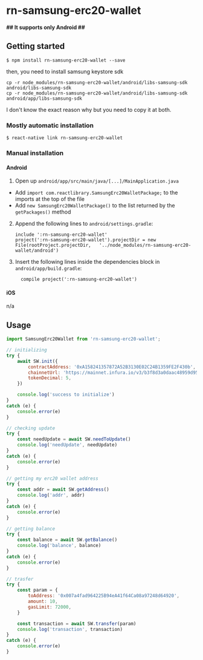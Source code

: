 # rn-samsung-erc20-wallet

<b>## It supports only Android ##</b>

## Getting started

`$ npm install rn-samsung-erc20-wallet --save`

then, you need to install samsung keystore sdk

```
cp -r node_modules/rn-samsung-erc20-wallet/android/libs-samsung-sdk android/libs-samsung-sdk
cp -r node_modules/rn-samsung-erc20-wallet/android/libs-samsung-sdk android/app/libs-samsung-sdk
```
I don't know the exact reason why but you need to copy it at both.

### Mostly automatic installation

`$ react-native link rn-samsung-erc20-wallet`

### Manual installation

#### Android

1. Open up `android/app/src/main/java/[...]/MainApplication.java`
  - Add `import com.reactlibrary.SamsungErc20WalletPackage;` to the imports at the top of the file
  - Add `new SamsungErc20WalletPackage()` to the list returned by the `getPackages()` method
2. Append the following lines to `android/settings.gradle`:
  	```
  	include ':rn-samsung-erc20-wallet'
  	project(':rn-samsung-erc20-wallet').projectDir = new File(rootProject.projectDir, 	'../node_modules/rn-samsung-erc20-wallet/android')
  	```
3. Insert the following lines inside the dependencies block in `android/app/build.gradle`:
  	```
      compile project(':rn-samsung-erc20-wallet')
  	```
#### iOS

n/a



## Usage
```javascript
import SamsungErc20Wallet from 'rn-samsung-erc20-wallet';

// initializing
try {
	await SW.init({
		contractAddress: '0xA158241357872A52B3130E02C24B1359FE2F430b',
		chainnetUrl: 'https://mainnet.infura.io/v3/b3f8d3a0daac48959d9512760006f822',
		tokenDecimal: 5,
	})

	console.log('success to initialize')
}
catch (e) {
	console.error(e)
}

// checking update
try {
	const needUpdate = await SW.needToUpdate()
	console.log('needUpdate', needUpdate)
}
catch (e) {
	console.error(e)
}

// getting my erc20 wallet address
try {
	const addr = await SW.getAddress()
	console.log('addr', addr)
}
catch (e) {
	console.error(e)
}

// getting balance
try {
	const balance = await SW.getBalance()
	console.log('balance', balance)
}
catch (e) {
	console.error(e)
}

// trasfer
try {
	const param = {
		toAddress: '0x007a4fad964225B94eA41f64Ca08a97248d64920',
		amount: 10,
		gasLimit: 72000,
	}

	const transaction = await SW.transfer(param)
	console.log('transaction', transaction)
}
catch (e) {
	console.error(e)
}
```

